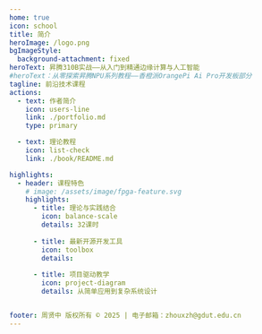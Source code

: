 ```yaml
---
home: true
icon: school
title: 简介
heroImage: /logo.png
bgImageStyle:
  background-attachment: fixed
heroText: 昇腾310B实战——从入门到精通边缘计算与人工智能
#heroText：从零探索昇腾NPU系列教程——香橙派OrangePi Ai Pro开发板部分
tagline: 前沿技术课程
actions:
  - text: 作者简介
    icon: users-line
    link: ./portfolio.md
    type: primary

  - text: 理论教程
    icon: list-check
    link: ./book/README.md

highlights:
  - header: 课程特色
    # image: /assets/image/fpga-feature.svg
    highlights:
      - title: 理论与实践结合
        icon: balance-scale
        details: 32课时
        
      - title: 最新开源开发工具
        icon: toolbox
        details: 
        
      - title: 项目驱动教学
        icon: project-diagram
        details: 从简单应用到复杂系统设计


footer: 周贤中 版权所有 © 2025 | 电子邮箱：zhouxzh@gdut.edu.cn
---
```


